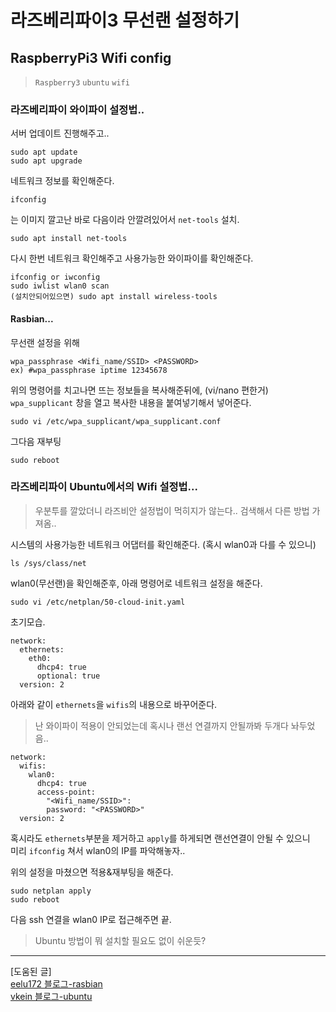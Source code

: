 # 라즈베리파이3 무선랜 설정하기   
## RaspberryPi3 Wifi config  

> `Raspberry3` `ubuntu` `wifi`  


### 라즈베리파이 와이파이 설정법..  
서버 업데이트 진행해주고..  
~~~
sudo apt update
sudo apt upgrade
~~~

네트워크 정보를 확인해준다.   
~~~
ifconfig
~~~

는 이미지 깔고난 바로 다음이라 안깔려있어서 `net-tools` 설치.   
~~~
sudo apt install net-tools
~~~

다시 한번 네트워크 확인해주고 사용가능한 와이파이를 확인해준다.   
~~~
ifconfig or iwconfig
sudo iwlist wlan0 scan
(설치안되어있으면) sudo apt install wireless-tools
~~~

#### Rasbian...  
무선랜 설정을 위해  
~~~
wpa_passphrase <Wifi_name/SSID> <PASSWORD>
ex) #wpa_passphrase iptime 12345678
~~~

위의 명령어를 치고나면 뜨는 정보들을 복사해준뒤에, (vi/nano 편한거)  
`wpa_supplicant` 창을 열고 복사한 내용을 붙여넣기해서 넣어준다.
~~~
sudo vi /etc/wpa_supplicant/wpa_supplicant.conf
~~~

그다음 재부팅
~~~
sudo reboot
~~~


### 라즈베리파이 Ubuntu에서의 Wifi 설정법...
> 우분투를 깔았더니 라즈비안 설정법이 먹히지가 않는다.. 검색해서 다른 방법 가져옴..

시스템의 사용가능한 네트워크 어댑터를 확인해준다. (혹시 wlan0과 다를 수 있으니)
~~~
ls /sys/class/net
~~~

wlan0(무선랜)을 확인해준후, 아래 명령어로 네트워크 설정을 해준다.
~~~
sudo vi /etc/netplan/50-cloud-init.yaml
~~~

초기모습. 
~~~
network:
  ethernets:
    eth0:
      dhcp4: true
      optional: true
  version: 2
~~~

아래와 같이 `ethernets`을 `wifis`의 내용으로 바꾸어준다.  
> 난 와이파이 적용이 안되었는데 혹시나 랜선 연결까지 안될까봐 두개다 놔두었음.. 
~~~
network:
  wifis:
    wlan0:
      dhcp4: true
      access-point:
        "<Wifi_name/SSID>":
        password: "<PASSWORD>"
  version: 2
~~~

혹시라도 `ethernets`부분을 제거하고 `apply`를 하게되면 랜선연결이 안될 수 있으니  
미리 `ifconfig` 쳐서 wlan0의 IP를 파악해놓자..   
  
위의 설정을 마쳤으면 적용&재부팅을 해준다.   
~~~
sudo netplan apply
sudo reboot
~~~

다음 ssh 연결을 wlan0 IP로 접근해주면 끝.  
> Ubuntu 방법이 뭐 설치할 필요도 없이 쉬운듯?  

* * *  
[도움된 글]  
[eelu172 블로그-rasbian](https://eelu175.tistory.com/29)  
[vkein 블로그-ubuntu](https://vkein.tistory.com/entry/%EB%9D%BC%EC%A6%88-%EB%B2%A0%EB%A6%AC%ED%8C%8C%EC%9D%B4-%EC%B4%88%EA%B8%B0-%EC%84%A4%EC%A0%95)  
